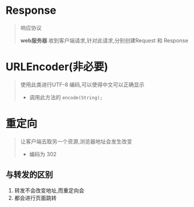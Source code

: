 # Response

>   响应协议
>
>   **web服务器** 收到客户端请求,针对此请求,分别创建Request 和 Response

# URLEncoder(非必要)

>   使用此类进行UTF-8 编码,可以使得中文可以正确显示
>
>   *   调用此方法的 ```encode(String);```

# 重定向

>   让客户端去取另一个资源,浏览器地址会发生改变
>
>   *   编码为 302

## 与转发的区别

1.  转发不会改变地址,而重定向会
2.  都会进行页面跳转